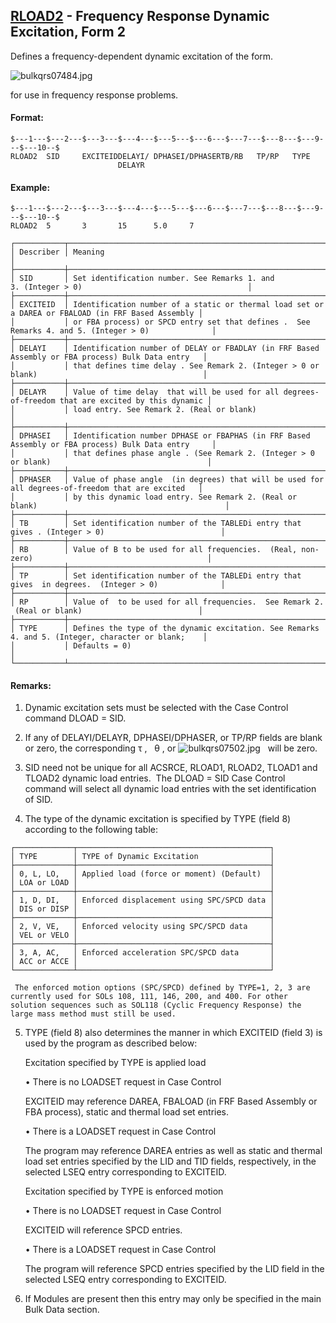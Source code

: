 ## [RLOAD2](https://help.hexagonmi.com/bundle/MSC_Nastran_2022.4/page/Nastran_Combined_Book/qrg/bulkqrs/TOC.RLOAD2.xhtml) - Frequency Response Dynamic Excitation, Form 2

Defines a frequency-dependent dynamic excitation of the form.

![bulkqrs07484.jpg](https://help-be.hexagonmi.com/bundle/MSC_Nastran_2022.4/page/Nastran_Combined_Book/qrg/bulkqrs/../../../assets/bulkqrs07484.jpg?_LANG=enus)  

for use in frequency response problems.

#### Format:

```nastran
$---1---$---2---$---3---$---4---$---5---$---6---$---7---$---8---$---9---$---10--$
RLOAD2  SID     EXCITEIDDELAYI/ DPHASEI/DPHASERTB/RB   TP/RP   TYPE                    
                        DELAYR                                                  
```
#### Example:

```nastran
$---1---$---2---$---3---$---4---$---5---$---6---$---7---$---8---$---9---$---10--$
RLOAD2  5       3       15      5.0     7                                       
```
```text
┌───────────┬────────────────────────────────────────────────────────────────────────────────────────────────────┐
│ Describer │ Meaning                                                                                            │
├───────────┼────────────────────────────────────────────────────────────────────────────────────────────────────┤
│ SID       │ Set identification number. See Remarks 1. and 3. (Integer > 0)                                     │
├───────────┼────────────────────────────────────────────────────────────────────────────────────────────────────┤
│ EXCITEID  │ Identification number of a static or thermal load set or a DAREA or FBALOAD (in FRF Based Assembly │
│           │ or FBA process) or SPCD entry set that defines .  See Remarks 4. and 5. (Integer > 0)              │
├───────────┼────────────────────────────────────────────────────────────────────────────────────────────────────┤
│ DELAYI    │ Identification number of DELAY or FBADLAY (in FRF Based Assembly or FBA process) Bulk Data entry   │
│           │ that defines time delay . See Remark 2. (Integer > 0 or blank)                                     │
├───────────┼────────────────────────────────────────────────────────────────────────────────────────────────────┤
│ DELAYR    │ Value of time delay  that will be used for all degrees-of-freedom that are excited by this dynamic │
│           │ load entry. See Remark 2. (Real or blank)                                                          │
├───────────┼────────────────────────────────────────────────────────────────────────────────────────────────────┤
│ DPHASEI   │ Identification number DPHASE or FBAPHAS (in FRF Based Assembly or FBA process) Bulk Data entry     │
│           │ that defines phase angle . (See Remark 2. (Integer > 0 or blank)                                   │
├───────────┼────────────────────────────────────────────────────────────────────────────────────────────────────┤
│ DPHASER   │ Value of phase angle  (in degrees) that will be used for all degrees-of-freedom that are excited   │
│           │ by this dynamic load entry. See Remark 2. (Real or blank)                                          │
├───────────┼────────────────────────────────────────────────────────────────────────────────────────────────────┤
│ TB        │ Set identification number of the TABLEDi entry that gives . (Integer > 0)                          │
├───────────┼────────────────────────────────────────────────────────────────────────────────────────────────────┤
│ RB        │ Value of B to be used for all frequencies.  (Real, non-zero)                                       │
├───────────┼────────────────────────────────────────────────────────────────────────────────────────────────────┤
│ TP        │ Set identification number of the TABLEDi entry that gives  in degrees.  (Integer > 0)              │
├───────────┼────────────────────────────────────────────────────────────────────────────────────────────────────┤
│ RP        │ Value of  to be used for all frequencies.  See Remark 2.  (Real or blank)                          │
├───────────┼────────────────────────────────────────────────────────────────────────────────────────────────────┤
│ TYPE      │ Defines the type of the dynamic excitation. See Remarks 4. and 5. (Integer, character or blank;    │
│           │ Defaults = 0)                                                                                      │
└───────────┴────────────────────────────────────────────────────────────────────────────────────────────────────┘
```
#### Remarks:

1. Dynamic excitation sets must be selected with the Case Control command DLOAD = SID.

2. If any of DELAYI/DELAYR, DPHASEI/DPHASER, or TP/RP fields are blank or zero, the corresponding  τ ,   θ , or  ![bulkqrs07502.jpg](https://help-be.hexagonmi.com/bundle/MSC_Nastran_2022.4/page/Nastran_Combined_Book/qrg/bulkqrs/../../../assets/bulkqrs07502.jpg?_LANG=enus)   will be zero.

3. SID need not be unique for all ACSRCE, RLOAD1, RLOAD2, TLOAD1 and TLOAD2 dynamic load entries.  The DLOAD = SID Case Control command will select all dynamic load entries with the set identification of SID.

4. The type of the dynamic excitation is specified by TYPE (field 8) according to the following table:

```text
┌─────────────┬───────────────────────────────────────────┐
│ TYPE        │ TYPE of Dynamic Excitation                │
├─────────────┼───────────────────────────────────────────┤
│ 0, L, LO,   │ Applied load (force or moment) (Default)  │
│ LOA or LOAD │                                           │
├─────────────┼───────────────────────────────────────────┤
│ 1, D, DI,   │ Enforced displacement using SPC/SPCD data │
│ DIS or DISP │                                           │
├─────────────┼───────────────────────────────────────────┤
│ 2, V, VE,   │ Enforced velocity using SPC/SPCD data     │
│ VEL or VELO │                                           │
├─────────────┼───────────────────────────────────────────┤
│ 3, A, AC,   │ Enforced acceleration SPC/SPCD data       │
│ ACC or ACCE │                                           │
└─────────────┴───────────────────────────────────────────┘
```
     The enforced motion options (SPC/SPCD) defined by TYPE=1, 2, 3 are currently used for SOLs 108, 111, 146, 200, and 400. For other solution sequences such as SOL118 (Cyclic Frequency Response) the large mass method must still be used.

5. TYPE (field 8) also determines the manner in which EXCITEID (field 3) is used by the program as described below:

     Excitation specified by TYPE is applied load

     • There is no LOADSET request in Case Control

     EXCITEID may reference DAREA, FBALOAD (in FRF Based Assembly or FBA process), static and thermal load set entries.

     • There is a LOADSET request in Case Control

     The program may reference DAREA entries as well as static and thermal load set entries specified by the LID and TID fields, respectively, in the selected LSEQ entry corresponding to EXCITEID.

     Excitation specified by TYPE is enforced motion

     • There is no LOADSET request in Case Control

     EXCITEID will reference SPCD entries.

     • There is a LOADSET request in Case Control

     The program will reference SPCD entries specified by the LID field in the selected LSEQ entry corresponding to EXCITEID.

6. If Modules are present then this entry may only be specified in the main Bulk Data section.

